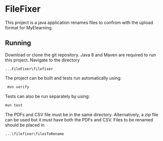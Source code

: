 
# FileFixer

This project is a java application renames files to confrom with the upload format for MyElearning.


## Running

Download or clone the git repository. Java 8 and Maven are required to run this project.
Navigate to the directory

```
...FileFixer\filefixer
```

The project can be built and tests run automatically using:

```bash
 mvn verify
```
Tests can also be run separately by using:
```bash
mvn test
```
The PDFs and CSV file must be in the same directory. Alternatively, a zip file can be used but it must have both the PDFs and CSV.
Files to be renamed should be placed in
```
...\filefixer\filesToRename
```
    
